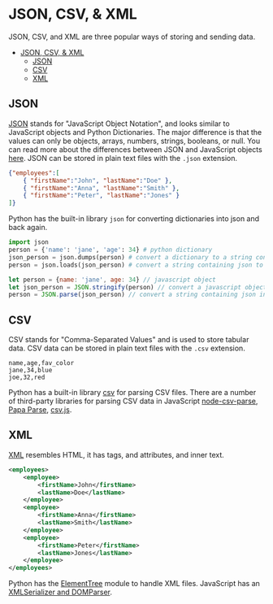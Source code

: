 
# JSON, CSV, & XML

JSON, CSV, and XML are three popular ways of storing and sending data.

- [JSON, CSV, & XML](#json-csv--xml)
  - [JSON](#json)
  - [CSV](#csv)
  - [XML](#xml)

## JSON


[JSON](http://www.json.org/) stands for "JavaScript Object Notation", and looks similar to JavaScript objects and Python Dictionaries. The major difference is that the values can only be objects, arrays, numbers, strings, booleans, or null. You can read more about the differences between JSON and JavaScript objects [here](https://stackoverflow.com/questions/8294088/javascript-object-vs-json). JSON can be stored in plain text files with the `.json` extension.

```json
{"employees":[
    { "firstName":"John", "lastName":"Doe" },
    { "firstName":"Anna", "lastName":"Smith" },
    { "firstName":"Peter", "lastName":"Jones" }
]}
```

Python has the built-in library `json` for converting dictionaries into json and back again.

```python
import json
person = {'name': 'jane', 'age': 34} # python dictionary
json_person = json.dumps(person) # convert a dictionary to a string containing json
person = json.loads(json_person) # convert a string containing json to a dictionary
```

```javascript
let person = {name: 'jane', age: 34} // javascript object
let json_person = JSON.stringify(person) // convert a javascript object into a string containing json
person = JSON.parse(json_person) // convert a string containing json into a javascript object
```

## CSV

CSV stands for "Comma-Separated Values" and is used to store tabular data. CSV data can be stored in plain text files with the `.csv` extension.

```csv
name,age,fav_color
jane,34,blue
joe,32,red
```

Python has a built-in library [csv](https://docs.python.org/3/library/csv.html) for parsing CSV files. There are a number of third-party libraries for parsing CSV data in JavaScript [node-csv-parse](https://csv.js.org/parse/), [Papa Parse](https://www.papaparse.com/), [csv.js](https://github.com/okfn/csv.js/).



## XML

[XML](https://developer.mozilla.org/en-US/docs/XML_Introduction) resembles HTML, it has tags, and attributes, and inner text.

```xml
<employees>
    <employee>
        <firstName>John</firstName>
        <lastName>Doe</lastName>
    </employee>
    <employee>
        <firstName>Anna</firstName>
        <lastName>Smith</lastName>
    </employee>
    <employee>
        <firstName>Peter</firstName>
        <lastName>Jones</lastName>
    </employee>
</employees>
```

Python has the [ElementTree](https://docs.python.org/3.8/library/xml.etree.elementtree.html) module to handle XML files. JavaScript has an [XMLSerializer and DOMParser](https://developer.mozilla.org/en-US/docs/Web/Guide/Parsing_and_serializing_XML).
